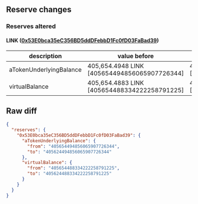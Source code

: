 ## Reserve changes

### Reserves altered

#### LINK ([0x53E0bca35eC356BD5ddDFebbD1Fc0fD03FaBad39](https://polygonscan.com/address/0x53E0bca35eC356BD5ddDFebbD1Fc0fD03FaBad39))

| description | value before | value after |
| --- | --- | --- |
| aTokenUnderlyingBalance | 405,654.4948 LINK [405654494856065907726344] | 405,624.4948 LINK [405624494856065907726344] |
| virtualBalance | 405,654.4883 LINK [405654488334222258791225] | 405,624.4883 LINK [405624488334222258791225] |


## Raw diff

```json
{
  "reserves": {
    "0x53E0bca35eC356BD5ddDFebbD1Fc0fD03FaBad39": {
      "aTokenUnderlyingBalance": {
        "from": "405654494856065907726344",
        "to": "405624494856065907726344"
      },
      "virtualBalance": {
        "from": "405654488334222258791225",
        "to": "405624488334222258791225"
      }
    }
  }
}
```